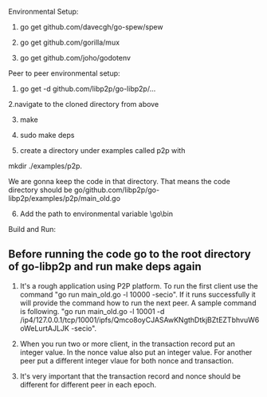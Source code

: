 Environmental Setup:

1. go get github.com/davecgh/go-spew/spew

2. go get github.com/gorilla/mux

3. go get github.com/joho/godotenv

Peer to peer environmental setup:

1. go get -d github.com/libp2p/go-libp2p/...

2.navigate to the cloned directory from above

3. make

4. sudo make deps

5. create a directory under examples called p2p with

mkdir ./examples/p2p.

We are gonna keep the code in that directory. That means the code directory should be go/github.com/libp2p/go-libp2p/examples/p2p/main_old.go 

6. Add the path to environmental variable <Directory to go where library is installed>\go\bin

Build and Run:

## Before running the code go to the root directory of go-libp2p and run make deps again

1. It's a rough application using P2P platform. To run the first client use the command "go run main_old.go -l 10000 -secio". If it runs successfully it will provide the command how to run the next peer. A sample command is following. "go run main_old.go -l 10001 -d /ip4/127.0.0.1/tcp/10001/ipfs/Qmco8oyCJASAwKNgthDtkjBZtEZTbhvuW6oWeLurtAJLJK -secio".

2. When you run two or more client, in the transaction record put an integer value. In the nonce value also put an integer value. For another peer put a different integer vlaue for both nonce and transaction.

3. It's very important that the transaction record and nonce should be different for different peer in each epoch.
